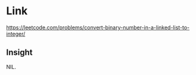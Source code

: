 # Link

https://leetcode.com/problems/convert-binary-number-in-a-linked-list-to-integer/

## Insight

NIL.